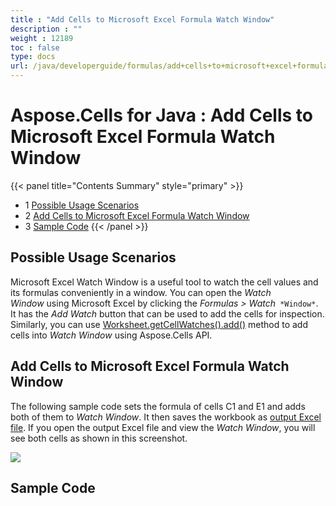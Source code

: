 ```yaml
---
title : "Add Cells to Microsoft Excel Formula Watch Window" 
description : "" 
weight : 12189 
toc : false
type: docs
url: /java/developerguide/formulas/add+cells+to+microsoft+excel+formula+watch+window/
---
```


# Aspose.Cells for Java : Add Cells to Microsoft Excel Formula Watch Window


{{< panel title="Contents Summary" style="primary" >}}
*   1 [Possible Usage Scenarios](#possible-usage-scenarios)
*   2 [Add Cells to Microsoft Excel Formula Watch Window](#add-cells-to-microsoft-excel-formula-watch-window)
*   3 [Sample Code](#sample-code)
{{< /panel >}}
 

## Possible Usage Scenarios

Microsoft Excel Watch Window is a useful tool to watch the cell values and its formulas conveniently in a window. You can open the *Watch Window* using Microsoft Excel by clicking the *Formulas > Watch*` *Window*`. It has the *Add Watch* button that can be used to add the cells for inspection. Similarly, you can use [Worksheet.getCellWatches().add()](https://apireference.aspose.com/java/cells/com.aspose.cells/cellwatchcollection#add(int,%20int)) method to add cells into *Watch Window* using Aspose.Cells API.

## Add Cells to Microsoft Excel Formula Watch Window

The following sample code sets the formula of cells C1 and E1 and adds both of them to *Watch Window*. It then saves the workbook as [output Excel file](https://docs2.aspose.com/cells/java/attachments/66948437/67338509.xlsx). If you open the output Excel file and view the *Watch Window*, you will see both cells as shown in this screenshot.

![](https://docs2.aspose.com/cells/java/attachments/66948437/67338508.png)

## Sample Code

